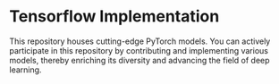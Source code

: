 # Tensorflow Implementation

This repository houses cutting-edge PyTorch models. You can actively participate in this repository by contributing and implementing various models, thereby enriching its diversity and advancing the field of deep learning.
